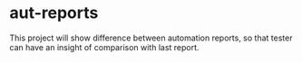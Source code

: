 # aut-reports
This project will show difference between automation reports, so that tester can have an insight of comparison with last report.
